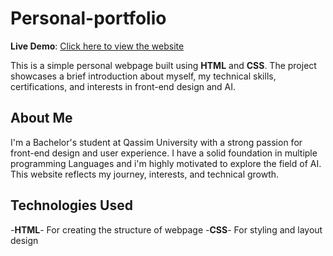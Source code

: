 
# Personal-portfolio

**Live Demo**: [Click here to view the website](file:///C:/Users/Ma15j/OneDrive/%D8%B3%D8%B7%D8%AD%20%D8%A7%D9%84%D9%85%D9%83%D8%AA%D8%A8/Task1ofweb/index.html)

This is a simple personal webpage built using **HTML** and **CSS**.
The project showcases a brief introduction about myself, my technical skills, certifications, and interests in front-end design and AI.

## About Me

I'm a Bachelor's student at Qassim University with a strong passion for front-end design and user experience.
I have a solid foundation in multiple programming Languages and i'm highly motivated to explore the field of AI.
This website reflects my journey, interests, and technical growth.

 ## Technologies Used
 
 -**HTML**- For creating the structure of webpage
 -**CSS**- For styling and layout design
        
        
